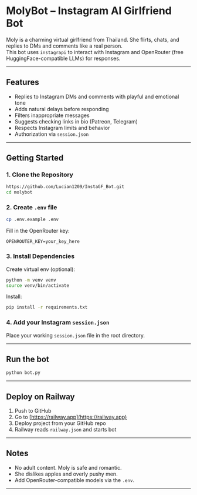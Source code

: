 
# MolyBot – Instagram AI Girlfriend Bot

Moly is a charming virtual girlfriend from Thailand. She flirts, chats, and replies to DMs and comments like a real person.  
This bot uses `instagrapi` to interact with Instagram and OpenRouter (free HuggingFace-compatible LLMs) for responses.

---

## Features

- Replies to Instagram DMs and comments with playful and emotional tone
- Adds natural delays before responding
- Filters inappropriate messages
- Suggests checking links in bio (Patreon, Telegram)
- Respects Instagram limits and behavior
- Authorization via `session.json`

---

## Getting Started

### 1. Clone the Repository

```bash
https://github.com/Lucian1209/InstaGF_Bot.git
cd molybot
```

### 2. Create `.env` file

```bash
cp .env.example .env
```

Fill in the OpenRouter key:

```
OPENROUTER_KEY=your_key_here
```

### 3. Install Dependencies

Create virtual env (optional):

```bash
python -m venv venv
source venv/bin/activate
```

Install:

```bash
pip install -r requirements.txt
```

### 4. Add your Instagram `session.json`

Place your working `session.json` file in the root directory.

---

## Run the bot

```bash
python bot.py
```

---

## Deploy on Railway

1. Push to GitHub
2. Go to [https://railway.app](https://railway.app)
3. Deploy project from your GitHub repo
4. Railway reads `railway.json` and starts bot

---

## Notes

- No adult content. Moly is safe and romantic.
- She dislikes apples and overly pushy men.
- Add OpenRouter-compatible models via the `.env`.

---
